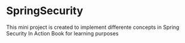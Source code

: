 # SpringSecurity
This mini project is created to implement differente concepts in Spring Security In Action Book for learning purposes
